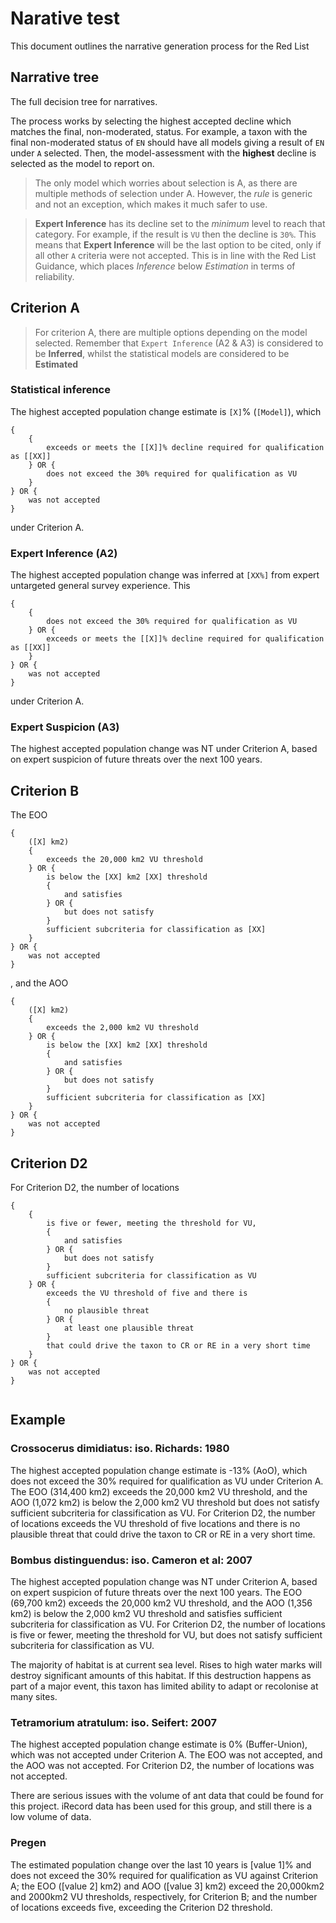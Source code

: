 # Narative test
This document outlines the narrative generation process for the Red List

## Narrative tree
The full decision tree for narratives.

The process works by selecting the highest accepted decline which matches the final, non-moderated, status. For example, a taxon with the final non-moderated status of `EN` should have all models giving a result of `EN` under `A` selected. Then, the model-assessment with the **highest** decline is selected as the model to report on.

> The only model which worries about selection is A, as there are multiple methods of selection under A. However, the *rule* is generic and not an exception, which makes it much safer to use.

>**Expert Inference** has its decline set to the *minimum* level to reach that category. For example, if the result is `VU` then the decline is `30%`. This means that **Expert Inference** will be the last option to be cited, only if all other `A` criteria were not accepted. This is in line with the Red List Guidance, which places *Inference* below *Estimation* in terms of reliability.

## Criterion A
> For criterion A, there are multiple options depending on the model selected. Remember that `Expert Inference` (A2 & A3) is considered to be **Inferred**, whilst the statistical models are considered to be **Estimated**

### Statistical inference
The highest accepted population change estimate is `[X]`% (`[Model]`), which

```
{
    {
        exceeds or meets the [[X]]% decline required for qualification as [[XX]]
    } OR {
        does not exceed the 30% required for qualification as VU
    }
} OR {
    was not accepted
}
```
under Criterion A.

### Expert Inference (A2)
The highest accepted population change was inferred at `[XX%]` from expert untargeted general survey experience. This 
```
{
    {
        does not exceed the 30% required for qualification as VU
    } OR {
        exceeds or meets the [[X]]% decline required for qualification as [[XX]]
    }
} OR {
    was not accepted
}
```
under Criterion A.

### Expert Suspicion (A3)
The highest accepted population change was NT under Criterion A, based on expert suspicion of future threats over the next 100 years. 

## Criterion B
The EOO 
```
{
    ([X] km2)
    {
        exceeds the 20,000 km2 VU threshold
    } OR {
        is below the [XX] km2 [XX] threshold
        {
            and satisfies
        } OR {
            but does not satisfy
        }
        sufficient subcriteria for classification as [XX]
    }
} OR {
    was not accepted
}
```
, and the AOO
```
{
    ([X] km2)
    {
        exceeds the 2,000 km2 VU threshold
    } OR {
        is below the [XX] km2 [XX] threshold
        {
            and satisfies
        } OR {
            but does not satisfy
        }
        sufficient subcriteria for classification as [XX]
    }
} OR {
    was not accepted
}
```

## Criterion D2
For Criterion D2, the number of locations 
```
{
    {
        is five or fewer, meeting the threshold for VU,
        {
            and satisfies
        } OR {
            but does not satisfy
        }
        sufficient subcriteria for classification as VU
    } OR {
        exceeds the VU threshold of five and there is
        {
            no plausible threat
        } OR {
            at least one plausible threat
        }
        that could drive the taxon to CR or RE in a very short time
    }
} OR {
    was not accepted
}


```
## Example

### Crossocerus dimidiatus: iso. Richards: 1980
The highest accepted population change estimate is -13% (AoO), which does not exceed the 30% required for qualification as VU under Criterion A. The EOO (314,400 km2) exceeds the 20,000 km2 VU threshold, and the AOO (1,072 km2) is below the 2,000 km2 VU threshold but does not satisfy sufficient subcriteria for classification as VU. For Criterion D2, the number of locations exceeds the VU threshold of five locations and there is no plausible threat that could drive the taxon to CR or RE in a very short time.

### Bombus distinguendus: iso. Cameron et al: 2007
The highest accepted population change was NT under Criterion A, based on expert suspicion of future threats over the next 100 years. The EOO (69,700 km2) exceeds the 20,000 km2 VU threshold, and the AOO (1,356 km2) is below the 2,000 km2 VU threshold and satisfies sufficient subcriteria for classification as VU. For Criterion D2, the number of locations is five or fewer, meeting the threshold for VU, but does not satisfy sufficient subcriteria for classification as VU.

The majority of habitat is at current sea level. Rises to high water marks will destroy significant amounts of this habitat. If this destruction happens as part of a major event, this taxon has limited ability to adapt or recolonise at many sites.

### Tetramorium atratulum: iso. Seifert: 2007
The highest accepted population change estimate is 0% (Buffer-Union), which was not accepted under Criterion A. The EOO was not accepted, and the AOO was not accepted. For Criterion D2, the number of locations was not accepted.

There are serious issues with the volume of ant data that could be found for this project. iRecord data has been used for this group, and still there is a low volume of data.

### Pregen
The estimated population change over the last 10 years is [value 1]% and does not exceed the 30% required for qualification as VU against Criterion A; the EOO ([value 2] km2) and AOO ([value 3] km2) exceed the 20,000km2 and 2000km2 VU thresholds, respectively, for Criterion B; and the number of locations exceeds five, exceeding the Criterion D2 threshold.